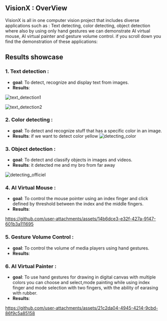## VisionX : OverView
VisionX is all in one computer vision project that includes diverse applications such as : Text detecting, color detecting, object detection
where also by using only hand gestures we can demonstrate AI virtual mouse, AI virtual painter and gesture volume control.
if you scroll down you find the demonstration of these applications:

## Results showcase 

### 1. Text detection :
- **goal**: To detect, recognize and display text from images.
- **Results**:

![text_detection1](https://github.com/user-attachments/assets/0b83a736-d5ce-443e-b39f-81e7c2f710c1)


![text_detection2](https://github.com/user-attachments/assets/c5966742-029e-4180-8c5c-7f505b7f0240)

### 2. Color detecting :
- **goal**: To detect and recognize stuff that has a specific color in an image.
- **Results**: if we want to detect color yellow
![detecting_color](https://github.com/user-attachments/assets/73ee502e-0acd-4654-b5de-9d00744c5a94)

### 3. Object detection :
- **goal**: To detect and classify objects in images and videos.
- **Results**: it detected me and my bro from far away
  
![detecting_officiel](https://github.com/user-attachments/assets/bc301097-8b3a-4dbc-9b75-dfb79e0d2bc3)

### 4. AI Virtual Mouse :
- **goal**: To control the mouse pointer using an index finger and click defined by threshold between the index and the middle fingers.
- **Results**:

https://github.com/user-attachments/assets/14b6dce3-e32f-427a-9147-601b3a111695

### 5. Gesture Volume Control :
- **goal**: To control the volume of media players using hand gestures.
- **Results**:
  

### 6. AI Virtual Painter :
- **goal**: To use hand gestures for drawing in digital canvas with multiple colors you can choose and select,mode painting while using index finger and mode selection with two fingers, with the ability of earasing with rubber.
- **Results**:

https://github.com/user-attachments/assets/21c2da04-4945-4214-9cbd-86f9c5a85158

